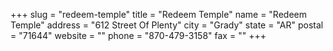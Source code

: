 +++
slug = "redeem-temple"
title = "Redeem Temple"
name = "Redeem Temple"
address = "612 Street Of Plenty"
city = "Grady"
state = "AR"
postal = "71644"
website = ""
phone = "870-479-3158"
fax = ""
+++
